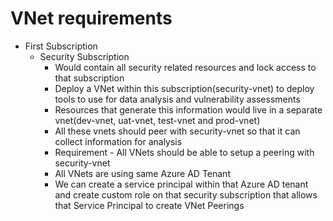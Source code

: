# VNet requirements
- First Subscription
    - Security Subscription
        - Would contain all security related resources and lock access to that subscription
        - Deploy a VNet within this subscription(security-vnet) to deploy tools to use for data analysis and vulnerability assessments
        - Resources that generate this information would live in a separate vnet(dev-vnet, uat-vnet, test-vnet and prod-vnet)
        - All these vnets should peer with security-vnet so that it can collect information for analysis
        - Requirement - All VNets should be able to setup a peering with security-vnet
        - All VNets are using same Azure AD Tenant
        - We can create a service principal within that Azure AD tenant and create custom role on that security subscription that allows that Service Principal to create VNet Peerings
        